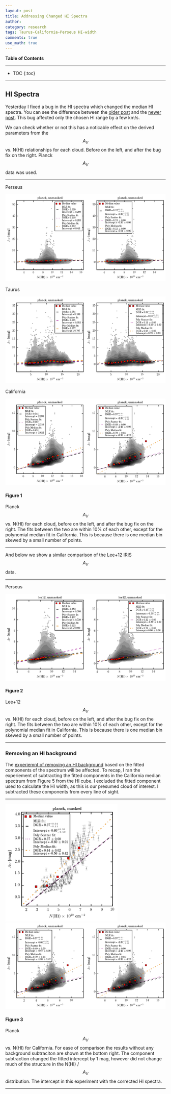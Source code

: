 ```yaml
---
layout: post
title: Addressing Changed HI Spectra
author:
category: research
tags: Taurus-California-Perseus HI-width
comments: true
use_math: true
---
```


**Table of Contents**

<hr style="height:2px; background-color:#b6b6b6"/>

* TOC
{:toc}

<hr style="height:2px; background-color:#b6b6b6"/>

## HI Spectra

Yesterday I fixed a bug in the HI spectra which changed the median HI spectra.
You can see the difference between the [older
post](/2015/08/11/research-fixed-hi-widths/#hi-widths) and the [newer
post](/2015/08/18/research-california-hi-width/#hi-spectra). This bug affected
only the chosen HI range by a few km/s. 

We can check whether or not this has a noticable effect on the derived
parameters from the $$A_V$$ vs. N(HI) relationships for each cloud. Before on
the left, and after the bug fix on the right. Planck $$A_V$$ data was used.

*** 
  <p>
  Perseus
  </p>

  <img
  src="/images/2015-08-17/perseus_planck_binned_coarseres_fixedwidth_av_vs_nhi.png"
      style="float: left; width: 50%"/>

  <img
  src="/images/2015-08-19/perseus_planck_binned_coarseres_fixedwidth_av_vs_nhi.png"
  style="width: 50%"/>

  <p>
  Taurus
  </p>
  
  <img
  src="/images/2015-08-17/taurus_planck_binned_coarseres_fixedwidth_av_vs_nhi.png"
      style="float: left; width: 50%"/>

  <img
  src="/images/2015-08-19/taurus_planck_binned_coarseres_fixedwidth_av_vs_nhi.png"
  style="width: 50%"/>

  <p>
  California
  </p>
  
  <img
  src="/images/2015-08-17/california_planck_binned_coarseres_fixedwidth_av_vs_nhi.png"
      style="float: left; width: 50%"/>

  <img
  src="/images/2015-08-19/california_planck_binned_coarseres_fixedwidth_av_vs_nhi.png"
  style="width: 50%"/>

#### Figure 1

Planck $$A_V$$ vs. N(HI) for each cloud, before on the left, and after the bug
fix on the right. The fits between the two are within 10% of each other, except
for the polynomial median fit in California. This is because there is one
median bin skewed by a small number of points.

***

And below we show a similar comparison of the Lee+12 IRIS $$A_V$$ data.

*** 
  <p>
  Perseus
  </p>

  <img
  src="/images/2015-08-17/perseus_lee12_binned_coarseres_fixedwidth_av_vs_nhi.png"
      style="float: left; width: 50%"/>

  <img
  src="/images/2015-08-19/perseus_lee12_binned_coarseres_fixedwidth_av_vs_nhi.png"
  style="width: 50%"/>

#### Figure 2

Lee+12 $$A_V$$ vs. N(HI) for each cloud, before on the left, and after the bug
fix on the right. The fits between the two are within 10% of each other, except
for the polynomial median fit in California. This is because there is one
median bin skewed by a small number of points.

***

### Removing an HI background

The [experiemnt of removing an HI
background](/2015/08/17/research-project-outline/#removing-an-hi-background)
based on the fitted components of the spectrum will be affected. To recap, I
ran the experiement of subtracting the fitted components in the California
median spectrum from Figure 5 from the HI cube. I excluded the fitted component
used to calculate the HI width, as this is our presumed cloud of interest. I
subtracted these components from every line of sight.

***

<img
src="/images/2015-08-19/california_planck_binned_coarseres_fixedwidth_compsub_av_vs_nhi_masked.png"
    style="width: 70%"/>
<img
src="/images/2015-08-19/california_planck_binned_coarseres_fixedwidth_compsub_av_vs_nhi.png"
    style="float: left; width: 50%"/>
<img
src="/images/2015-08-19/california_planck_binned_coarseres_fixedwidth_av_vs_nhi.png"
    style="width: 50%"/>

#### Figure 3

Planck $$A_V$$ vs. N(HI) for California. For ease of comparison the results
without any background subtraciton are shown at the bottom right. The component
subtraction changed the fitted intercept by 1 mag, however did not change much
of the structure in the N(HI) / $$A_V$$ distribution. The intercept in this
experiment with the corrected HI spectra.

***


